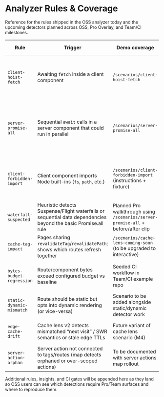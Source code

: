 # Analyzer Rules & Coverage

Reference for the rules shipped in the OSS analyzer today and the upcoming detectors planned across OSS, Pro Overlay, and Team/CI milestones.

| Rule                      | Trigger                                                                                                        | Demo coverage                                                                     | Analyzer artifact                                                                     | Overlay / CI surface                                                    | Status               |
| ------------------------- | -------------------------------------------------------------------------------------------------------------- | --------------------------------------------------------------------------------- | ------------------------------------------------------------------------------------- | ----------------------------------------------------------------------- | -------------------- |
| `client-hoist-fetch`      | Awaiting `fetch` inside a client component                                                                     | `/scenarios/client-hoist-fetch`                                                   | `module:app/(scenarios)/scenarios/client-hoist-fetch/page.tsx`                        | Included in static report; overlay adds live hydration context          | Released (OSS M1)    |
| `server-promise-all`      | Sequential `await` calls in a server component that could run in parallel                                      | `/scenarios/server-promise-all`                                                   | `module:app/(scenarios)/scenarios/server-promise-all/page.tsx`                        | Report suggestions today; future overlay badge reuses the same scenario | Released (OSS M1)    |
| `client-forbidden-import` | Client component imports Node built-ins (`fs`, `path`, etc.)                                                   | `/scenarios/client-forbidden-import` (instructions + fixture)                     | `module:app/(scenarios)/scenarios/client-forbidden-import/ForbiddenImportExample.tsx` | Shows as report diagnostic; VS Code extension will surface it inline    | Released (OSS M1)    |
| `waterfall-suspected`     | Heuristic detects Suspense/Flight waterfalls or sequential data dependencies beyond the basic Promise.all rule | Planned Pro walkthrough using `/scenarios/server-promise-all` + before/after clip | Overlay badge + tooltip; planned CLI summary once analyzer aggregation lands          | Planned (Pro M2)                                                        |
| `cache-tag-impact`        | Pages sharing `revalidateTag`/`revalidatePath`; shows which routes refresh together                            | `/scenarios/cache-lens-coming-soon` (to be upgraded to interactive)               | Cache lens data (Pro overlay JSON)                                                    | Overlay cache lens simulation panel                                     | Planned (Pro M2)     |
| `bytes-budget-regression` | Route/component bytes exceed configured budget vs baseline                                                     | Seeded CI workflow in Team/CI example repo                                        | Budget comparison JSON + PR comment formatter                                         | GitHub Action comment + required check                                  | Planned (Team/CI M3) |
| `static-dynamic-mismatch` | Route should be static but opts into dynamic rendering (or vice-versa)                                         | Scenario to be added alongside static/dynamic detector work                       | Analyzer flags + CLI warning; overlay highlights affected routes                      | Planned (Pro M4)                                                        |
| `edge-cache-drift`        | Cache lens v2 detects mismatched “next visit” / SWR semantics or stale edge TTLs                               | Future variant of cache lens scenario (M4)                                        | Extended cache lens metadata                                                          | Overlay “next visit” projections + docs                                 | Planned (Pro M4)     |
| `server-action-orphan`    | Server action not connected to tags/routes (map detects orphaned or over-scoped actions)                       | To be documented with server actions map rollout                                  | Server actions graph export                                                           | Overlay server actions map                                              | Planned (Pro M4)     |

Additional rules, insights, and CI gates will be appended here as they land so OSS users can see which detections require Pro/Team surfaces and where to reproduce them.
